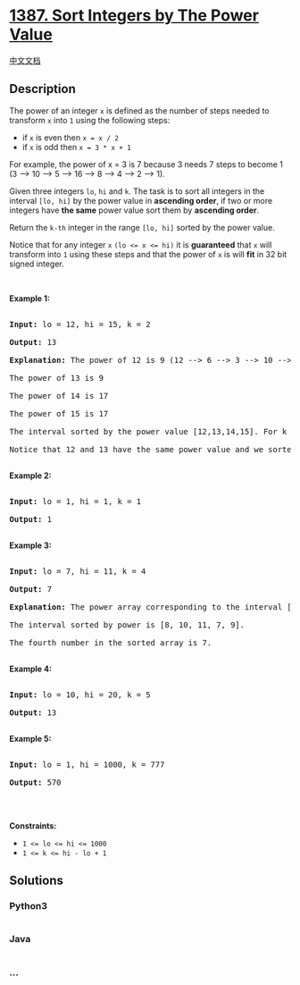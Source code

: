# [1387. Sort Integers by The Power Value](https://leetcode.com/problems/sort-integers-by-the-power-value)

[中文文档](/solution/1300-1399/1387.Sort%20Integers%20by%20The%20Power%20Value/README.md)

## Description

<p>The power of an integer <code>x</code> is defined as the number of steps needed to transform&nbsp;<code>x</code> into <code>1</code> using the following steps:</p>

<ul>
    <li>if <code>x</code> is even then <code>x = x / 2</code></li>
    <li>if <code>x</code> is odd then <code>x = 3 * x + 1</code></li>
</ul>

<p>For example, the power of x = 3 is 7 because 3 needs 7 steps to become 1 (3 --&gt; 10 --&gt; 5 --&gt; 16 --&gt; 8 --&gt; 4 --&gt; 2 --&gt; 1).</p>

<p>Given three integers <code>lo</code>, <code>hi</code> and <code>k</code>. The task is to sort all integers in the interval <code>[lo, hi]</code> by the power value in <strong>ascending order</strong>, if two or more integers have <strong>the same</strong> power value sort them by <strong>ascending order</strong>.</p>

<p>Return the <code>k-th</code> integer in the range <code>[lo, hi]</code> sorted by the power value.</p>

<p>Notice that for any&nbsp;integer <code>x</code> <code>(lo &lt;= x &lt;= hi)</code> it is <strong>guaranteed</strong> that <code>x</code> will transform into <code>1</code> using these steps and that the power of <code>x</code> is will <strong>fit</strong> in 32 bit signed integer.</p>

<p>&nbsp;</p>

<p><strong>Example 1:</strong></p>

<pre>

<strong>Input:</strong> lo = 12, hi = 15, k = 2

<strong>Output:</strong> 13

<strong>Explanation:</strong> The power of 12 is 9 (12 --&gt; 6 --&gt; 3 --&gt; 10 --&gt; 5 --&gt; 16 --&gt; 8 --&gt; 4 --&gt; 2 --&gt; 1)

The power of 13 is 9

The power of 14 is 17

The power of 15 is 17

The interval sorted by the power value [12,13,14,15]. For k = 2 answer is the second element which is 13.

Notice that 12 and 13 have the same power value and we sorted them in ascending order. Same for 14 and 15.

</pre>

<p><strong>Example 2:</strong></p>

<pre>

<strong>Input:</strong> lo = 1, hi = 1, k = 1

<strong>Output:</strong> 1

</pre>

<p><strong>Example 3:</strong></p>

<pre>

<strong>Input:</strong> lo = 7, hi = 11, k = 4

<strong>Output:</strong> 7

<strong>Explanation:</strong> The power array corresponding to the interval [7, 8, 9, 10, 11] is [16, 3, 19, 6, 14].

The interval sorted by power is [8, 10, 11, 7, 9].

The fourth number in the sorted array is 7.

</pre>

<p><strong>Example 4:</strong></p>

<pre>

<strong>Input:</strong> lo = 10, hi = 20, k = 5

<strong>Output:</strong> 13

</pre>

<p><strong>Example 5:</strong></p>

<pre>

<strong>Input:</strong> lo = 1, hi = 1000, k = 777

<strong>Output:</strong> 570

</pre>

<p>&nbsp;</p>

<p><strong>Constraints:</strong></p>

<ul>
    <li><code>1 &lt;= lo &lt;= hi &lt;= 1000</code></li>
    <li><code>1 &lt;= k &lt;= hi - lo + 1</code></li>
</ul>

## Solutions

<!-- tabs:start -->

### **Python3**

```python

```

### **Java**

```java

```

### **...**

```

```

<!-- tabs:end -->
